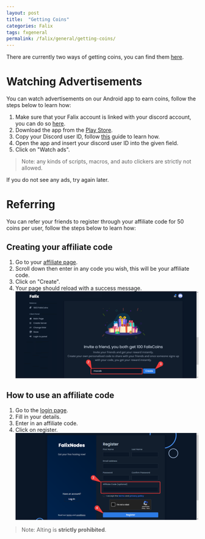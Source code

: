 ```yaml
---
layout: post
title:  "Getting Coins"
categories: Falix
tags: fxgeneral
permalink: /falix/general/getting-coins/
---
```


There are currently two ways of getting coins, you can find them [here](https://client.falixnodes.net/coins).

# Watching Advertisements
You can watch advertisements on our Android app to earn coins, follow the steps below to learn how:

1. Make sure that your Falix account is linked with your discord account, you can do so [here](https://client.falixnodes.net/profile/settings).
2. Download the app from the [Play Store](https://play.google.com/store/apps/details?id=net.falixnodes.falixcoins).
3. Copy your Discord user ID, follow [this](https://support.discord.com/hc/en-us/articles/206346498) guide to learn how.
4. Open the app and insert your discord user ID into the given field.
5. Click on "Watch ads".

> Note: any kinds of scripts, macros, and auto clickers are strictly not allowed.

If you do not see any ads, try again later.

# Referring
You can refer your friends to register through your affiliate code for 50 coins per user, follow the steps below to learn how:

## Creating your affiliate code

1. Go to your [affiliate page](https://client.falixnodes.net/affiliate/link).
2. Scroll down then enter in any code you wish, this will be your affiliate code.
3. Click on "Create".
4. Your page should reload with a success message.
![image](../../../assets/images/posts/falix/earning-coins/making-affiliate-code.png)

## How to use an affiliate code

1. Go to the [login page](https://client.falixnodes.net/auth/register).
2. Fill in your details.
3. Enter in an affiliate code.
4. Click on register.
![image](../../../assets/images/posts/falix/earning-coins/using-affiliate-code.png)

> Note: Alting is **strictly prohibited**.
